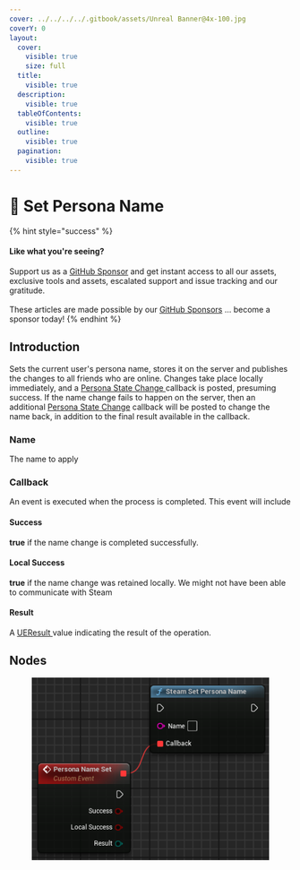 ```yaml
---
cover: ../../../../.gitbook/assets/Unreal Banner@4x-100.jpg
coverY: 0
layout:
  cover:
    visible: true
    size: full
  title:
    visible: true
  description:
    visible: true
  tableOfContents:
    visible: true
  outline:
    visible: true
  pagination:
    visible: true
---
```


# 🔵 Set Persona Name

{% hint style="success" %}
#### Like what you're seeing?

Support us as a [GitHub Sponsor](../../../../become-a-sponsor/) and get instant access to all our assets, exclusive tools and assets, escalated support and issue tracking and our gratitude.\
\
These articles are made possible by our [GitHub Sponsors](../../../../become-a-sponsor/) ... become a sponsor today!
{% endhint %}

## Introduction

Sets the current user's persona name, stores it on the server and publishes the changes to all friends who are online. Changes take place locally immediately, and a [Persona State Change ](persona-state-change.md)callback is posted, presuming success. If the name change fails to happen on the server, then an additional [Persona State Change](persona-state-change.md) callback will be posted to change the name back, in addition to the final result available in the callback.&#x20;

### Name

The name to apply

### Callback

An event is executed when the process is completed. This event will include&#x20;

#### Success

**true** if the name change is completed successfully.

#### Local Success

**true** if the name change was retained locally. We might not have been able to communicate with Steam

#### Result

A [UEResult ](../enumerators/ueresult.md)value indicating the result of the operation.

## Nodes

<figure><img src="../../../../.gitbook/assets/image (27) (1) (1).png" alt=""><figcaption></figcaption></figure>
